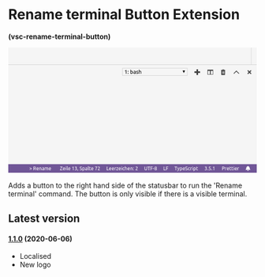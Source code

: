 # Rename terminal Button Extension

**(vsc-rename-terminal-button)**

![A screenshot showing the changes made by this extension](https://raw.githubusercontent.com/sketchbuch/vsc-rename-terminal-button/master/docs/images/screenshot.png '# Rename terminal Button Extension')

Adds a button to the right hand side of the statusbar to run the 'Rename terminal' command. The button is only visible if there is a visible terminal.

## Latest version

#### [1.1.0](https://github.com/sketchbuch/vsc-quokka-statusbar/compare/v1.0.2...v1.1.0) (2020-06-06)

- Localised
- New logo